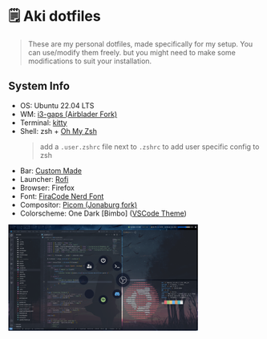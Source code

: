 # 🗒️ Aki dotfiles

> These are my personal dotfiles, made specifically for my setup. You can use/modify them freely. but you might need to make some modifications to suit your installation.

## System Info

-   OS: Ubuntu 22.04 LTS
-   WM: [i3-gaps (Airblader Fork)](https://github.com/Airblader/i3)
-   Terminal: [kitty](https://github.com/kovidgoyal/kitty)
-   Shell: zsh + [Oh My Zsh](https://github.com/ohmyzsh/ohmyzsh)
    > add a `.user.zshrc` file next to `.zshrc` to add user specific config to zsh
-   Bar: [Custom Made](https://github.com/djobbo/aki/tree/master/widgets)
-   Launcher: [Rofi](https://github.com/davatorium/rofi)
-   Browser: Firefox
-   Font: [FiraCode Nerd Font](https://github.com/ryanoasis/nerd-fonts)
-   Compositor: [Picom (Jonaburg fork)](https://github.com/jonaburg/picom)
-   Colorscheme: One Dark [Bimbo] ([VSCode Theme](https://marketplace.visualstudio.com/items?itemName=marioterron.one-dark-bimbo))

<img src="./images/showcase.png" alt="showcase" width="75%"/>
